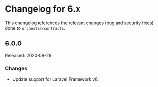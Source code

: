 # Changelog for 6.x

This changelog references the relevant changes (bug and security fixes) done to `orchestra/contracts`.

## 6.0.0

Released: 2020-08-29

### Changes

* Update support for Laravel Framework v8.
